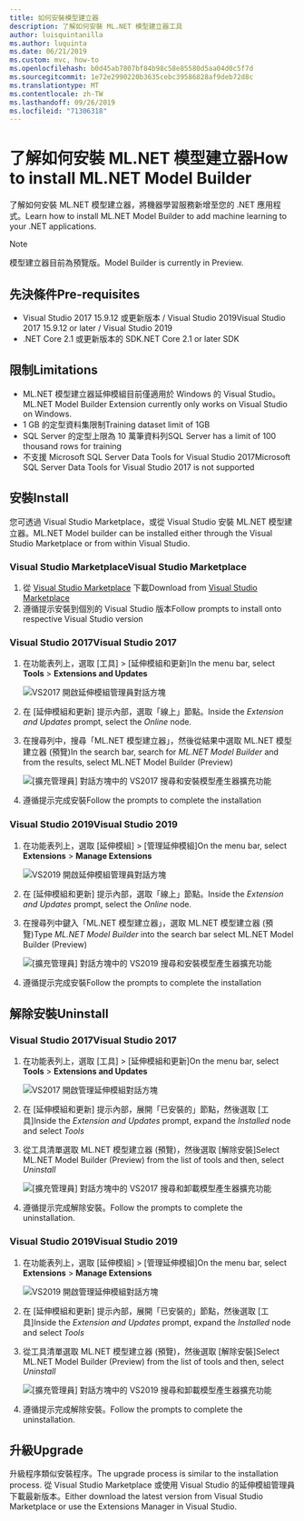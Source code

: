 ```yaml
---
title: 如何安裝模型建立器
description: 了解如何安裝 ML.NET 模型建立器工具
author: luisquintanilla
ms.author: luquinta
ms.date: 06/21/2019
ms.custom: mvc, how-to
ms.openlocfilehash: b0d45ab7807bf84b98c58e85580d5aa04d0c5f7d
ms.sourcegitcommit: 1e72e2990220b3635cebc39586828af9deb72d8c
ms.translationtype: MT
ms.contentlocale: zh-TW
ms.lasthandoff: 09/26/2019
ms.locfileid: "71306318"
---
```

# <a name="how-to-install-mlnet-model-builder"></a><span data-ttu-id="f82b4-103">了解如何安裝 ML.NET 模型建立器</span><span class="sxs-lookup"><span data-stu-id="f82b4-103">How to install ML.NET Model Builder</span></span>

<span data-ttu-id="f82b4-104">了解如何安裝 ML.NET 模型建立器，將機器學習服務新增至您的 .NET 應用程式。</span><span class="sxs-lookup"><span data-stu-id="f82b4-104">Learn how to install ML.NET Model Builder to add machine learning to your .NET applications.</span></span>

> [!NOTE]
> <span data-ttu-id="f82b4-105">模型建立器目前為預覽版。</span><span class="sxs-lookup"><span data-stu-id="f82b4-105">Model Builder is currently in Preview.</span></span>

## <a name="pre-requisites"></a><span data-ttu-id="f82b4-106">先決條件</span><span class="sxs-lookup"><span data-stu-id="f82b4-106">Pre-requisites</span></span>

- <span data-ttu-id="f82b4-107">Visual Studio 2017 15.9.12 或更新版本 / Visual Studio 2019</span><span class="sxs-lookup"><span data-stu-id="f82b4-107">Visual Studio 2017 15.9.12 or later / Visual Studio 2019</span></span>
- <span data-ttu-id="f82b4-108">.NET Core 2.1 或更新版本的 SDK</span><span class="sxs-lookup"><span data-stu-id="f82b4-108">.NET Core 2.1 or later SDK</span></span>

## <a name="limitations"></a><span data-ttu-id="f82b4-109">限制</span><span class="sxs-lookup"><span data-stu-id="f82b4-109">Limitations</span></span>

- <span data-ttu-id="f82b4-110">ML.NET 模型建立器延伸模組目前僅適用於 Windows 的 Visual Studio。</span><span class="sxs-lookup"><span data-stu-id="f82b4-110">ML.NET Model Builder Extension currently only works on Visual Studio on Windows.</span></span>
- <span data-ttu-id="f82b4-111">1 GB 的定型資料集限制</span><span class="sxs-lookup"><span data-stu-id="f82b4-111">Training dataset limit of 1GB</span></span>
- <span data-ttu-id="f82b4-112">SQL Server 的定型上限為 10 萬筆資料列</span><span class="sxs-lookup"><span data-stu-id="f82b4-112">SQL Server has a limit of 100 thousand rows for training</span></span>
- <span data-ttu-id="f82b4-113">不支援 Microsoft SQL Server Data Tools for Visual Studio 2017</span><span class="sxs-lookup"><span data-stu-id="f82b4-113">Microsoft SQL Server Data Tools for Visual Studio 2017 is not supported</span></span>

## <a name="install"></a><span data-ttu-id="f82b4-114">安裝</span><span class="sxs-lookup"><span data-stu-id="f82b4-114">Install</span></span>

<span data-ttu-id="f82b4-115">您可透過 Visual Studio Marketplace，或從 Visual Studio 安裝 ML.NET 模型建立器。</span><span class="sxs-lookup"><span data-stu-id="f82b4-115">ML.NET Model builder can be installed either through the Visual Studio Marketplace or from within Visual Studio.</span></span> 

### <a name="visual-studio-marketplace"></a><span data-ttu-id="f82b4-116">Visual Studio Marketplace</span><span class="sxs-lookup"><span data-stu-id="f82b4-116">Visual Studio Marketplace</span></span>

1. <span data-ttu-id="f82b4-117">從 [Visual Studio Marketplace](https://marketplace.visualstudio.com/items?itemName=MLNET.07) 下載</span><span class="sxs-lookup"><span data-stu-id="f82b4-117">Download from [Visual Studio Marketplace](https://marketplace.visualstudio.com/items?itemName=MLNET.07)</span></span>
1. <span data-ttu-id="f82b4-118">遵循提示安裝到個別的 Visual Studio 版本</span><span class="sxs-lookup"><span data-stu-id="f82b4-118">Follow prompts to install onto respective Visual Studio version</span></span>

### <a name="visual-studio-2017"></a><span data-ttu-id="f82b4-119">Visual Studio 2017</span><span class="sxs-lookup"><span data-stu-id="f82b4-119">Visual Studio 2017</span></span>

1. <span data-ttu-id="f82b4-120">在功能表列上，選取 [工具] > [延伸模組和更新]</span><span class="sxs-lookup"><span data-stu-id="f82b4-120">In the menu bar, select **Tools** > **Extensions and Updates**</span></span>

    ![VS2017 開啟延伸模組管理員對話方塊](./media/install-model-builder/vs2017-open-extensions-manager.png)

1. <span data-ttu-id="f82b4-122">在 [延伸模組和更新] 提示內部，選取「線上」節點。</span><span class="sxs-lookup"><span data-stu-id="f82b4-122">Inside the *Extension and Updates* prompt, select the *Online* node.</span></span>
1. <span data-ttu-id="f82b4-123">在搜尋列中，搜尋「ML.NET 模型建立器」，然後從結果中選取 ML.NET 模型建立器 (預覽)</span><span class="sxs-lookup"><span data-stu-id="f82b4-123">In the search bar, search for *ML.NET Model Builder* and from the results, select ML.NET Model Builder (Preview)</span></span>

    ![[擴充管理員] 對話方塊中的 VS2017 搜尋和安裝模型產生器擴充功能](./media/install-model-builder/vs2017-install-model-builder.png)

1. <span data-ttu-id="f82b4-125">遵循提示完成安裝</span><span class="sxs-lookup"><span data-stu-id="f82b4-125">Follow the prompts to complete the installation</span></span>

### <a name="visual-studio-2019"></a><span data-ttu-id="f82b4-126">Visual Studio 2019</span><span class="sxs-lookup"><span data-stu-id="f82b4-126">Visual Studio 2019</span></span>

1. <span data-ttu-id="f82b4-127">在功能表列上，選取 [延伸模組] > [管理延伸模組]</span><span class="sxs-lookup"><span data-stu-id="f82b4-127">On the menu bar, select **Extensions** > **Manage Extensions**</span></span>

    ![VS2019 開啟延伸模組管理員對話方塊](./media/install-model-builder/vs2019-open-extensions-manager.png)

1. <span data-ttu-id="f82b4-129">在 [延伸模組和更新] 提示內部，選取「線上」節點。</span><span class="sxs-lookup"><span data-stu-id="f82b4-129">Inside the *Extension and Updates* prompt, select the *Online* node.</span></span>
1. <span data-ttu-id="f82b4-130">在搜尋列中鍵入「ML.NET 模型建立器」，選取 ML.NET 模型建立器 (預覽)</span><span class="sxs-lookup"><span data-stu-id="f82b4-130">Type *ML.NET Model Builder* into the search bar select ML.NET Model Builder (Preview)</span></span>

    ![[擴充管理員] 對話方塊中的 VS2019 搜尋和安裝模型產生器擴充功能](./media/install-model-builder/vs2019-install-model-builder.png)

1. <span data-ttu-id="f82b4-132">遵循提示完成安裝</span><span class="sxs-lookup"><span data-stu-id="f82b4-132">Follow the prompts to complete the installation</span></span>

## <a name="uninstall"></a><span data-ttu-id="f82b4-133">解除安裝</span><span class="sxs-lookup"><span data-stu-id="f82b4-133">Uninstall</span></span>

### <a name="visual-studio-2017"></a><span data-ttu-id="f82b4-134">Visual Studio 2017</span><span class="sxs-lookup"><span data-stu-id="f82b4-134">Visual Studio 2017</span></span>

1. <span data-ttu-id="f82b4-135">在功能表列上，選取 [工具] > [延伸模組和更新]</span><span class="sxs-lookup"><span data-stu-id="f82b4-135">On the menu bar, select **Tools** > **Extensions and Updates**</span></span>

    ![VS2017 開啟管理延伸模組對話方塊](./media/install-model-builder/vs2017-open-extensions-manager.png)

1. <span data-ttu-id="f82b4-137">在 [延伸模組和更新] 提示內部，展開「已安裝的」節點，然後選取 [工具]</span><span class="sxs-lookup"><span data-stu-id="f82b4-137">Inside the *Extension and Updates* prompt, expand the *Installed* node and select *Tools*</span></span>
1. <span data-ttu-id="f82b4-138">從工具清單選取 ML.NET 模型建立器 (預覽)，然後選取 [解除安裝]</span><span class="sxs-lookup"><span data-stu-id="f82b4-138">Select ML.NET Model Builder (Preview) from the list of tools and then, select *Uninstall*</span></span>

    ![[擴充管理員] 對話方塊中的 VS2017 搜尋和卸載模型產生器擴充功能](./media/install-model-builder/vs2017-uninstall-model-builder.png)

1. <span data-ttu-id="f82b4-140">遵循提示完成解除安裝。</span><span class="sxs-lookup"><span data-stu-id="f82b4-140">Follow the prompts to complete the uninstallation.</span></span>

### <a name="visual-studio-2019"></a><span data-ttu-id="f82b4-141">Visual Studio 2019</span><span class="sxs-lookup"><span data-stu-id="f82b4-141">Visual Studio 2019</span></span>

1. <span data-ttu-id="f82b4-142">在功能表列上，選取 [延伸模組] > [管理延伸模組]</span><span class="sxs-lookup"><span data-stu-id="f82b4-142">On the menu bar, select **Extensions** > **Manage Extensions**</span></span>

    ![VS2019 開啟管理延伸模組對話方塊](./media/install-model-builder/vs2019-open-extensions-manager.png)

1. <span data-ttu-id="f82b4-144">在 [延伸模組和更新] 提示內部，展開「已安裝的」節點，然後選取 [工具]</span><span class="sxs-lookup"><span data-stu-id="f82b4-144">Inside the *Extension and Updates* prompt, expand the *Installed* node and select *Tools*</span></span>
1. <span data-ttu-id="f82b4-145">從工具清單選取 ML.NET 模型建立器 (預覽)，然後選取 [解除安裝]</span><span class="sxs-lookup"><span data-stu-id="f82b4-145">Select ML.NET Model Builder (Preview) from the list of tools and then, select *Uninstall*</span></span>

    ![[擴充管理員] 對話方塊中的 VS2019 搜尋和卸載模型產生器擴充功能](./media/install-model-builder/vs2019-uninstall-model-builder.png)

1. <span data-ttu-id="f82b4-147">遵循提示完成解除安裝。</span><span class="sxs-lookup"><span data-stu-id="f82b4-147">Follow the prompts to complete the uninstallation.</span></span>

## <a name="upgrade"></a><span data-ttu-id="f82b4-148">升級</span><span class="sxs-lookup"><span data-stu-id="f82b4-148">Upgrade</span></span>

<span data-ttu-id="f82b4-149">升級程序類似安裝程序。</span><span class="sxs-lookup"><span data-stu-id="f82b4-149">The upgrade process is similar to the installation process.</span></span> <span data-ttu-id="f82b4-150">從 Visual Studio Marketplace 或使用 Visual Studio 的延伸模組管理員下載最新版本。</span><span class="sxs-lookup"><span data-stu-id="f82b4-150">Either download the latest version from Visual Studio Marketplace or use the Extensions Manager in Visual Studio.</span></span>
